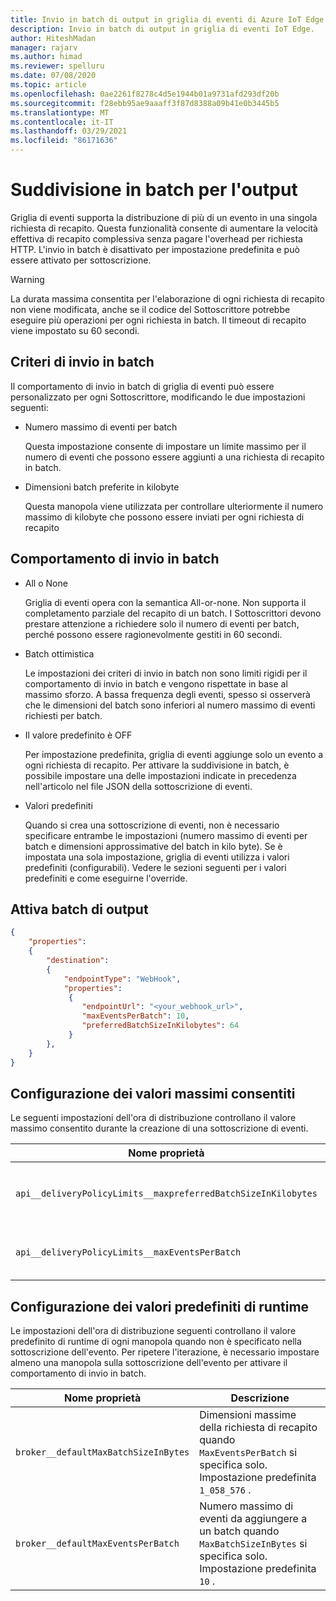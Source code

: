 ```yaml
---
title: Invio in batch di output in griglia di eventi di Azure IoT Edge | Microsoft Docs
description: Invio in batch di output in griglia di eventi IoT Edge.
author: HiteshMadan
manager: rajarv
ms.author: himad
ms.reviewer: spelluru
ms.date: 07/08/2020
ms.topic: article
ms.openlocfilehash: 0ae2261f8278c4d5e1944b01a9731afd293df20b
ms.sourcegitcommit: f28ebb95ae9aaaff3f87d8388a09b41e0b3445b5
ms.translationtype: MT
ms.contentlocale: it-IT
ms.lasthandoff: 03/29/2021
ms.locfileid: "86171636"
---
```

# <a name="output-batching"></a>Suddivisione in batch per l'output

Griglia di eventi supporta la distribuzione di più di un evento in una singola richiesta di recapito. Questa funzionalità consente di aumentare la velocità effettiva di recapito complessiva senza pagare l'overhead per richiesta HTTP. L'invio in batch è disattivato per impostazione predefinita e può essere attivato per sottoscrizione.

> [!WARNING]
> La durata massima consentita per l'elaborazione di ogni richiesta di recapito non viene modificata, anche se il codice del Sottoscrittore potrebbe eseguire più operazioni per ogni richiesta in batch. Il timeout di recapito viene impostato su 60 secondi.

## <a name="batching-policy"></a>Criteri di invio in batch

Il comportamento di invio in batch di griglia di eventi può essere personalizzato per ogni Sottoscrittore, modificando le due impostazioni seguenti:

* Numero massimo di eventi per batch

  Questa impostazione consente di impostare un limite massimo per il numero di eventi che possono essere aggiunti a una richiesta di recapito in batch.

* Dimensioni batch preferite in kilobyte

  Questa manopola viene utilizzata per controllare ulteriormente il numero massimo di kilobyte che possono essere inviati per ogni richiesta di recapito

## <a name="batching-behavior"></a>Comportamento di invio in batch

* All o None

  Griglia di eventi opera con la semantica All-or-none. Non supporta il completamento parziale del recapito di un batch. I Sottoscrittori devono prestare attenzione a richiedere solo il numero di eventi per batch, perché possono essere ragionevolmente gestiti in 60 secondi.

* Batch ottimistica

  Le impostazioni dei criteri di invio in batch non sono limiti rigidi per il comportamento di invio in batch e vengono rispettate in base al massimo sforzo. A bassa frequenza degli eventi, spesso si osserverà che le dimensioni del batch sono inferiori al numero massimo di eventi richiesti per batch.

* Il valore predefinito è OFF

  Per impostazione predefinita, griglia di eventi aggiunge solo un evento a ogni richiesta di recapito. Per attivare la suddivisione in batch, è possibile impostare una delle impostazioni indicate in precedenza nell'articolo nel file JSON della sottoscrizione di eventi.

* Valori predefiniti

  Quando si crea una sottoscrizione di eventi, non è necessario specificare entrambe le impostazioni (numero massimo di eventi per batch e dimensioni approssimative del batch in kilo byte). Se è impostata una sola impostazione, griglia di eventi utilizza i valori predefiniti (configurabili). Vedere le sezioni seguenti per i valori predefiniti e come eseguirne l'override.

## <a name="turn-on-output-batching"></a>Attiva batch di output

```json
{
    "properties":
    {
        "destination":
        {
            "endpointType": "WebHook",
            "properties":
             {
                "endpointUrl": "<your_webhook_url>",
                "maxEventsPerBatch": 10,
                "preferredBatchSizeInKilobytes": 64
             }
        },
    }
}
```

## <a name="configuring-maximum-allowed-values"></a>Configurazione dei valori massimi consentiti

Le seguenti impostazioni dell'ora di distribuzione controllano il valore massimo consentito durante la creazione di una sottoscrizione di eventi.

| Nome proprietà | Descrizione |
| ------------- | ----------- | 
| `api__deliveryPolicyLimits__maxpreferredBatchSizeInKilobytes` | Valore massimo consentito per la `PreferredBatchSizeInKilobytes` manopola. Impostazione predefinita `1033` .
| `api__deliveryPolicyLimits__maxEventsPerBatch` | Valore massimo consentito per la `MaxEventsPerBatch` manopola. Impostazione predefinita `50` .

## <a name="configuring-runtime-default-values"></a>Configurazione dei valori predefiniti di runtime

Le impostazioni dell'ora di distribuzione seguenti controllano il valore predefinito di runtime di ogni manopola quando non è specificato nella sottoscrizione dell'evento. Per ripetere l'iterazione, è necessario impostare almeno una manopola sulla sottoscrizione dell'evento per attivare il comportamento di invio in batch.

| Nome proprietà | Descrizione |
| ------------- | ----------- |
| `broker__defaultMaxBatchSizeInBytes` | Dimensioni massime della richiesta di recapito quando `MaxEventsPerBatch` si specifica solo. Impostazione predefinita `1_058_576` .
| `broker__defaultMaxEventsPerBatch` | Numero massimo di eventi da aggiungere a un batch quando `MaxBatchSizeInBytes` si specifica solo. Impostazione predefinita `10` .
